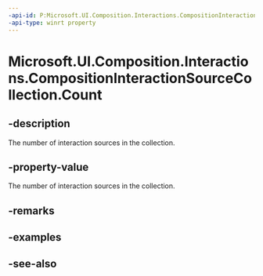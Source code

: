 ```yaml
---
-api-id: P:Microsoft.UI.Composition.Interactions.CompositionInteractionSourceCollection.Count
-api-type: winrt property
---
```


<!-- Property syntax
public int Count { get; }
-->

# Microsoft.UI.Composition.Interactions.CompositionInteractionSourceCollection.Count

## -description
The number of interaction sources in the collection.

## -property-value
The number of interaction sources in the collection.

## -remarks

## -examples

## -see-also
